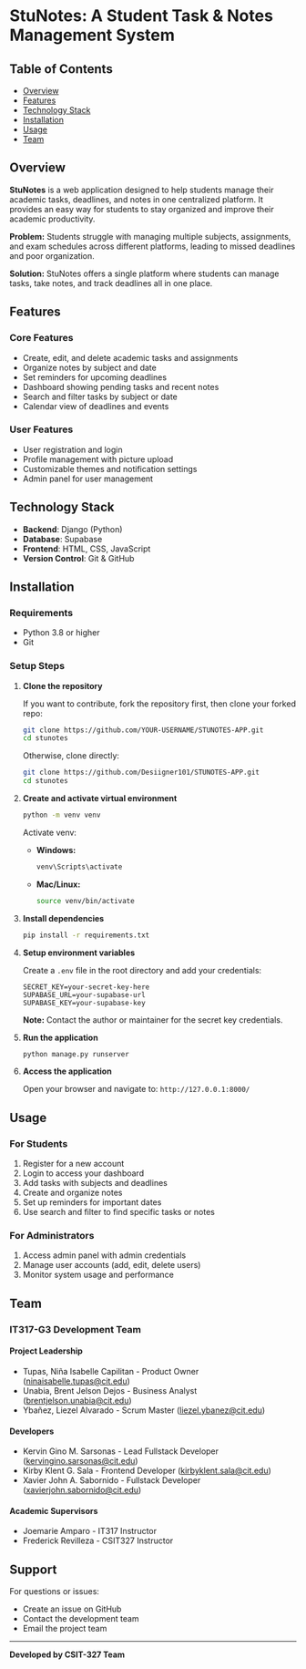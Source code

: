 # StuNotes: A Student Task & Notes Management System

## Table of Contents
- [Overview](#overview)
- [Features](#features)
- [Technology Stack](#technology-stack)
- [Installation](#installation)
- [Usage](#usage)
- [Team](#team)

## Overview
**StuNotes** is a web application designed to help students manage their academic tasks, deadlines, and notes in one centralized platform. It provides an easy way for students to stay organized and improve their academic productivity.

**Problem:** Students struggle with managing multiple subjects, assignments, and exam schedules across different platforms, leading to missed deadlines and poor organization.

**Solution:** StuNotes offers a single platform where students can manage tasks, take notes, and track deadlines all in one place.

## Features

### Core Features
- Create, edit, and delete academic tasks and assignments
- Organize notes by subject and date
- Set reminders for upcoming deadlines
- Dashboard showing pending tasks and recent notes
- Search and filter tasks by subject or date
- Calendar view of deadlines and events

### User Features
- User registration and login
- Profile management with picture upload
- Customizable themes and notification settings
- Admin panel for user management

## Technology Stack
- **Backend**: Django (Python)
- **Database**: Supabase
- **Frontend**: HTML, CSS, JavaScript
- **Version Control**: Git & GitHub

## Installation

### Requirements
- Python 3.8 or higher
- Git

### Setup Steps

1. **Clone the repository**
   
   If you want to contribute, fork the repository first, then clone your forked repo:
   ```bash
   git clone https://github.com/YOUR-USERNAME/STUNOTES-APP.git
   cd stunotes
   ```
   
   Otherwise, clone directly:
   ```bash
   git clone https://github.com/Desiigner101/STUNOTES-APP.git
   cd stunotes
   ```

2. **Create and activate virtual environment**
   ```bash
   python -m venv venv
   ```
   
   Activate venv:
   - **Windows:**
     ```bash
     venv\Scripts\activate
     ```
   - **Mac/Linux:**
     ```bash
     source venv/bin/activate
     ```

3. **Install dependencies**
   ```bash
   pip install -r requirements.txt
   ```

4. **Setup environment variables**
   
   Create a `.env` file in the root directory and add your credentials:
   ```env
   SECRET_KEY=your-secret-key-here
   SUPABASE_URL=your-supabase-url
   SUPABASE_KEY=your-supabase-key
   ```
   
   **Note:** Contact the author or maintainer for the secret key credentials.

5. **Run the application**
   ```bash
   python manage.py runserver
   ```

6. **Access the application**
   
   Open your browser and navigate to: `http://127.0.0.1:8000/`

## Usage

### For Students
1. Register for a new account
2. Login to access your dashboard
3. Add tasks with subjects and deadlines
4. Create and organize notes
5. Set up reminders for important dates
6. Use search and filter to find specific tasks or notes

### For Administrators
1. Access admin panel with admin credentials
2. Manage user accounts (add, edit, delete users)
3. Monitor system usage and performance

## Team

### IT317-G3 Development Team

#### Project Leadership
- Tupas, Niña Isabelle Capilitan - Product Owner (ninaisabelle.tupas@cit.edu)
- Unabia, Brent Jelson Dejos - Business Analyst (brentjelson.unabia@cit.edu)
- Ybañez, Liezel Alvarado - Scrum Master (liezel.ybanez@cit.edu)

#### Developers
- Kervin Gino M. Sarsonas - Lead Fullstack Developer (kervingino.sarsonas@cit.edu)
- Kirby Klent G. Sala - Frontend Developer (kirbyklent.sala@cit.edu)
- Xavier John A. Sabornido - Fullstack Developer (xavierjohn.sabornido@cit.edu)

#### Academic Supervisors
- Joemarie Amparo - IT317 Instructor
- Frederick Revilleza - CSIT327 Instructor

## Support
For questions or issues:
- Create an issue on GitHub
- Contact the development team
- Email the project team

---
**Developed by CSIT-327 Team**

